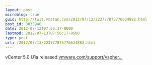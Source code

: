 ```yaml
---
layout: post
microblog: true
guid: http://twit.vmstan.com/2012/07/13/223777875776634882.html
post_id: 3035940
date: 2012-07-13T07:56:17-0600
lastmod: 2012-07-13T07:56:17-0600
type: post
url: /2012/07/13/223777875776634882.html
---
```

vCenter 5.0 U1a released <a href="https://www.vmware.com/support/vsphere5/doc/vsp_vc50_u1a_rel_notes.html">vmware.com/support/vspher…</a>
